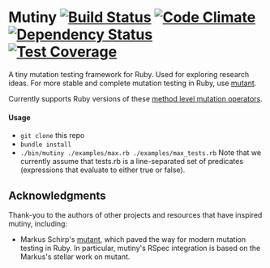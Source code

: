 # Mutiny [![Build Status](https://travis-ci.org/mutiny/mutiny.svg?branch=master)](https://travis-ci.org/mutiny/mutiny) [![Code Climate](https://codeclimate.com/github/mutiny/mutiny/badges/gpa.svg)](https://codeclimate.com/github/mutiny/mutiny) [![Dependency Status](https://gemnasium.com/mutiny/mutiny.svg)](https://gemnasium.com/mutiny/mutiny) [![Test Coverage](https://codeclimate.com/github/mutiny/mutiny/badges/coverage.svg)](https://codeclimate.com/github/mutiny/mutiny)

A tiny mutation testing framework for Ruby. Used for exploring research ideas. For more stable and complete mutation testing in Ruby, use [mutant](https://github.com/mbj/mutant).

Currently supports Ruby versions of these [method level mutation operators](http://cs.gmu.edu/~offutt/mujava/mutopsMethod.pdf).

#### Usage
* `git clone` this repo
* `bundle install`
* `./bin/mutiny ./examples/max.rb ./examples/max_tests.rb` Note that we currently assume that tests.rb is a line-separated set of predicates (expressions that evaluate to either true or false).

## Acknowledgments

Thank-you to the authors of other projects and resources that have inspired mutiny, including:

* Markus Schirp's [mutant](https://github.com/mbj/mutant), which paved the way for modern mutation testing in Ruby. In particular, mutiny's RSpec integration is based on the Markus's stellar work on mutant.
